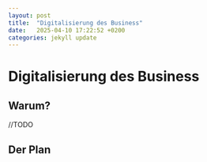 ```yaml
---
layout: post
title:  "Digitalisierung des Business"
date:   2025-04-10 17:22:52 +0200
categories: jekyll update
---
```


# Digitalisierung des Business
## Warum?
//TODO

## Der Plan